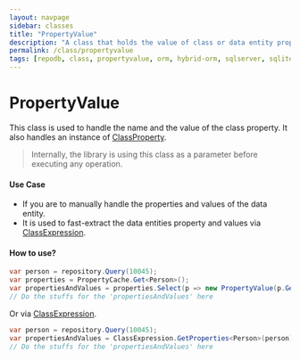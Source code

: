 ```yaml
---
layout: navpage
sidebar: classes
title: "PropertyValue"
description: "A class that holds the value of class or data entity property and its values."
permalink: /class/propertyvalue
tags: [repodb, class, propertyvalue, orm, hybrid-orm, sqlserver, sqlite, mysql, postgresql]
---
```


# PropertyValue

This class is used to handle the name and the value of the class property. It also handles an instance of [ClassProperty](/class/classproperty).

> Internally, the library is using this class as a parameter before executing any operation.

#### Use Case

- If you are to manually handle the properties and values of the data entity.
- It is used to fast-extract the data entities property and values via [ClassExpression](/class/classexpression).

#### How to use?

```csharp
var person = repository.Query(10045);
var properties = PropertyCache.Get<Person>();
var propertiesAndValues = properties.Select(p => new PropertyValue(p.GetMappedName(), p.PropertyInfo.GetValue(person), p));
// Do the stuffs for the 'propertiesAndValues' here
```

Or via [ClassExpression](/class/classexpression).

```csharp
var person = repository.Query(10045);
var propertiesAndValues = ClassExpression.GetProperties<Person>(person);
// Do the stuffs for the 'propertiesAndValues' here
```